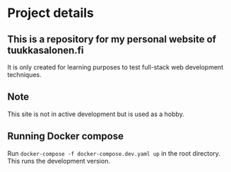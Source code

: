 # Project details

## This is a repository for my personal website of tuukkasalonen.fi
It is only created for learning purposes to test full-stack web development techniques.

## Note
This site is not in active development but is used as a hobby.

## Running Docker compose
Run `docker-compose -f docker-compose.dev.yaml up` in the root directory.\
This runs the development version.